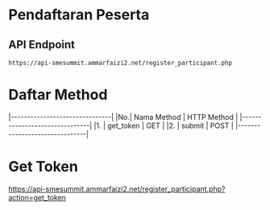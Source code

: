 # Pendaftaran Peserta

## API Endpoint
```
https://api-smesummit.ammarfaizi2.net/register_participant.php
```

# Daftar Method
|-------------------------------|
|No.| Nama Method | HTTP Method |
|-------------------------------|
|1. | get_token   | GET			|
|2. | submit	  | POST		|
|-------------------------------|

# Get Token
https://api-smesummit.ammarfaizi2.net/register_participant.php?action=get_token

